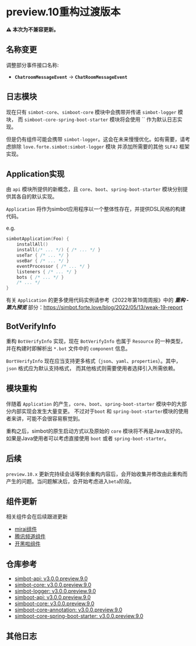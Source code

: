# preview.10重构过渡版本

**⚠️ 本次为不兼容更新。**

## 名称变更

调整部分事件接口名称:

- **`ChatroomMessageEvent`** -> **`ChatRoomMessageEvent`**

## 日志模块

现在只有 `simbot-core`、`simboot-core` 模块中会携带并传递 `simbot-logger` 模块，
而 `simboot-core-spring-boot-starter` 模块将会使用 `` 作为默认日志实现。

但是仍有组件可能会携带 `simbot-logger`。这会在未来慢慢优化。如有需要，请考虑排除 `love.forte.simbot:simbot-logger` 模块
并添加所需要的其他 `SLF4J` 框架实现。

## Application实现

由 `api` 模块所提供的新概念，且 `core`、`boot`、`spring-boot-starter` 模块分别提供其各自的默认实现。

`Application` 将作为simbot应用程序以一个整体性存在，并提供DSL风格的构建代码。

e.g.

```kotlin
simbotApplication(Foo) {
    installAll()
    install(/* ... */) { /* ... */ }
    useTar { /* ... */ }
    useBar { /* ... */ }
    eventProcessor { /* ... */ }
    listeners { /* ... */ }
    bots { /* ... */ }
    /* ... */
}
```

有关 `Application` 的更多使用代码实例请参考《2022年第19周周报》中的 **_重构 - 第九预览_**
部分：<https://simbot.forte.love/blog/2022/05/13/weak-19-report>

## BotVerifyInfo

重构 `BotVerifyInfo` 实现，现在 `BotVerifyInfo` 也属于 `Resource` 的一种类型，
并在构建时即解析出 `*.bot` 文件中的 `component` 信息。

`BortVerifyInfo` 现在应当支持更多格式（`json`、`yaml`、`properties`）。其中，`json` 格式应为默认支持格式，
而其他格式则需要使用者选择引入所需依赖。

## 模块重构

伴随着 `Application` 的产生，`core`、`boot`、`spring-boot-starter` 模块中的大部分内部实现会发生大量变更。
不过对于`boot` 和 `spring-boot-starter`模块的使用者来讲，可能不会很容易察觉到。

重构之后，simbot的原生启动方式以及原始的 `core` 模块将不再是Java友好的。如果是Java使用者可以考虑直接使用
`boot` 或者 `spring-boot-starter`。

## 后续

`preview.10.x` 更新完持续会话等剩余重构内容后，会开始收集并修改由此重构而产生的问题。当问题解决后，会开始考虑进入`beta`阶段。

## 组件更新

相关组件会在后续跟进更新

- [mirai组件](https://github.com/simple-robot/simbot-component-mirai/releases)
- [腾讯频道组件](https://github.com/simple-robot/simbot-component-tencent-guild/releases)
- [开黑啦组件](https://github.com/simple-robot/simbot-component-kaiheila/releases)

## 仓库参考

- [simbot-api: v3.0.0.preview.9.0](https://repo1.maven.org/maven2/love/forte/simbot/simbot-api/3.0.0.preview.9.0)
- [simbot-core: v3.0.0.preview.9.0](https://repo1.maven.org/maven2/love/forte/simbot/simbot-core/3.0.0.preview.9.0)
- [simbot-logger: v3.0.0.preview.9.0](https://repo1.maven.org/maven2/love/forte/simbot/simbot-logger/3.0.0.preview.9.0)
- [simboot-api: v3.0.0.preview.9.0](https://repo1.maven.org/maven2/love/forte/simbot/boot/simboot-api/3.0.0.preview.9.0)
- [simboot-core: v3.0.0.preview.9.0](https://repo1.maven.org/maven2/love/forte/simbot/boot/simboot-core/3.0.0.preview.9.0)
- [simboot-core-annotation: v3.0.0.preview.9.0](https://repo1.maven.org/maven2/love/forte/simbot/boot/simboot-core-annotation/3.0.0.preview.9.0)
- [simboot-core-spring-boot-starter: v3.0.0.preview.9.0](https://repo1.maven.org/maven2/love/forte/simbot/boot/simboot-core-spring-boot-starter/3.0.0.preview.9.0)

## 其他日志
